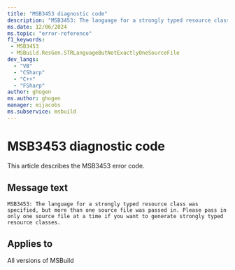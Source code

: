 ```yaml
---
title: "MSB3453 diagnostic code"
description: "MSB3453: The language for a strongly typed resource class was specified, but more than one source file was passed in. Please pass in only one source file at a time if you want to generate strongly typed resource classes."
ms.date: 12/06/2024
ms.topic: "error-reference"
f1_keywords:
 - MSB3453
 - MSBuild.ResGen.STRLanguageButNotExactlyOneSourceFile
dev_langs:
  - "VB"
  - "CSharp"
  - "C++"
  - "FSharp"
author: ghogen
ms.author: ghogen
manager: mijacobs
ms.subservice: msbuild
---
```


# MSB3453 diagnostic code

<!-- :::ErrorDefinitionDescription::: -->
<!-- :::editable-content name="introDescription"::: -->
This article describes the MSB3453 error code.
<!-- :::editable-content-end::: -->

## Message text

```output
MSB3453: The language for a strongly typed resource class was specified, but more than one source file was passed in. Please pass in only one source file at a time if you want to generate strongly typed resource classes.
```

<!-- :::editable-content name="postOutputDescription"::: -->
<!--
{StrBegin="MSB3453: "}
-->
<!-- :::editable-content-end::: -->
<!-- :::ErrorDefinitionDescription-end::: -->

## Applies to

All versions of MSBuild
